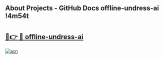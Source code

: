 ## About Projects - GitHub Docs offline-undress-ai !4m54t

# <h2><a href="https://andorid.site?title=offline-undress-ai&ref=19M">🔗👉 🔴 offline-undress-ai</a></h2>

[![acn](https://github.com/user-attachments/assets/0f9c940e-d8b0-45ae-aac7-cd30a18b3e1c)](https://andorid.site?title=offline-undress-ai&ref=19M)
